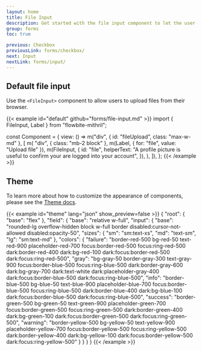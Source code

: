 ```yaml
---
layout: home
title: File Input
description: Get started with the file input component to let the user to upload one or more files from their device storage based on multiple styles and sizes
group: forms
toc: true

previous: Checkbox
previousLink: forms/checkbox/
next: Input
nextLink: forms/input/
---
```


## Default file input

Use the `<FileInput>` component to allow users to upload files from their browser.

{{< example id="default" github="forms/file-input.md" >}}
import { FileInput, Label } from "flowbite-mithril";

const Component = {
  view: () =>
    m("div", { id: "fileUpload", class: "max-w-md" }, [
      m(
        "div",
        { class: "mb-2 block" },
        m(Label, { for: "file", value: "Upload file" }),
        m(FileInput, {
          id: "file",
          helperText: "A profile picture is useful to confirm your are logged into your account",
        }),
      ),
    ]),
};
{{< /example >}}

## Theme

To learn more about how to customize the appearance of components, please see the [Theme docs](https://alexferl.github.io/flowbite-mithril/customize/theme/).

{{< example id="theme" lang="json" show_preview=false >}}
{
  "root": {
    "base": "flex"
  },
  "field": {
    "base": "relative w-full",
    "input": {
      "base": "rounded-lg overflow-hidden block w-full border disabled:cursor-not-allowed disabled:opacity-50",
      "sizes": {
        "sm": "sm:text-xs",
        "md": "text-sm",
        "lg": "sm:text-md"
      },
      "colors": {
        "failure": "border-red-500 bg-red-50 text-red-900 placeholder-red-700 focus:border-red-500 focus:ring-red-500 dark:border-red-400 dark:bg-red-100 dark:focus:border-red-500 dark:focus:ring-red-500",
        "gray": "bg-gray-50 border-gray-300 text-gray-900 focus:border-blue-500 focus:ring-blue-500 dark:border-gray-600 dark:bg-gray-700 dark:text-white dark:placeholder-gray-400 dark:focus:border-blue-500 dark:focus:ring-blue-500",
        "info": "border-blue-500 bg-blue-50 text-blue-900 placeholder-blue-700 focus:border-blue-500 focus:ring-blue-500 dark:border-blue-400 dark:bg-blue-100 dark:focus:border-blue-500 dark:focus:ring-blue-500",
        "success": "border-green-500 bg-green-50 text-green-900 placeholder-green-700 focus:border-green-500 focus:ring-green-500 dark:border-green-400 dark:bg-green-100 dark:focus:border-green-500 dark:focus:ring-green-500",
        "warning": "border-yellow-500 bg-yellow-50 text-yellow-900 placeholder-yellow-700 focus:border-yellow-500 focus:ring-yellow-500 dark:border-yellow-400 dark:bg-yellow-100 dark:focus:border-yellow-500 dark:focus:ring-yellow-500"
      }
    }
  }
}
{{< /example >}}
